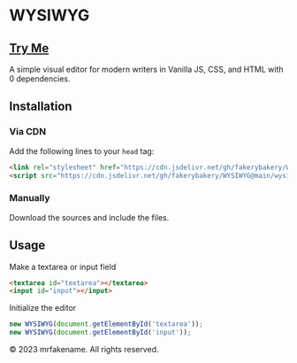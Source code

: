 # WYSIWYG
## [Try Me](https://fakerybakery.github.io/WYSIWYG)
A simple visual editor for modern writers in Vanilla JS, CSS, and HTML with 0 dependencies.
## Installation
### Via CDN
Add the following lines to your `head` tag:
```html
<link rel="stylesheet" href="https://cdn.jsdelivr.net/gh/fakerybakery/WYSIWYG@main/wysiwyg.min.css">
<script src="https://cdn.jsdelivr.net/gh/fakerybakery/WYSIWYG@main/wysiwyg.min.js"></script>
```
### Manually
Download the sources and include the files.

## Usage
Make a textarea or input field
```html
<textarea id="textarea"></textarea>
<input id="input"></input>
```
Initialize the editor
```js
new WYSIWYG(document.getElementById('textarea'));
new WYSIWYG(document.getElementById('input'));
```
&copy; 2023 mrfakename. All rights reserved.
